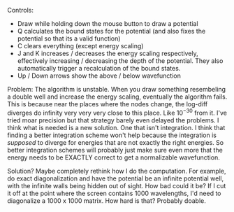 Controls: 

- Draw while holding down the mouse button to draw a potential
- Q calculates the bound states for the potential 
	(and also fixes the potential so that its a valid function)
- C clears everything (except energy scaling)
- J and K increases / decreases the energy scaling respectively,
	effectively increasing / decreasing the depth of the potential.
	They also automatically trigger a recalculation of the bound states.
- Up / Down arrows show the above / below wavefunction

Problem:
The algorithm is unstable. When you draw something resembeling a double well and 
increase the energy scaling, eventually the algorithm fails. This is because
near the places where the nodes change, the log-diff diverges do infinity very
very very close to this place. Like $10^{-30}$ from it. I've tried moar
precision but that strategy barely even delayed the problems. I think what is
needed is a new solution. One that isn't integration. I think that finding a
better integration scheme won't help because the integration is _supposed_ to
diverge for energies that are not exactly the right energies. So better
integration schemes will probably just make sure even more that the energy needs
to be EXACTLY correct to get a normalizable wavefunction.

Solution?
Maybe completely rethink how I do the computation. For example, do exact
diagonalization and have the potential be an infinite potential well, with the
infinite walls being hidden out of sight. How bad could it be? If I cut it off
at the point where the screen contains 1000 wavelengths, I'd need to diagonalize
a 1000 x 1000 matrix. How hard is that? Probably doable.
